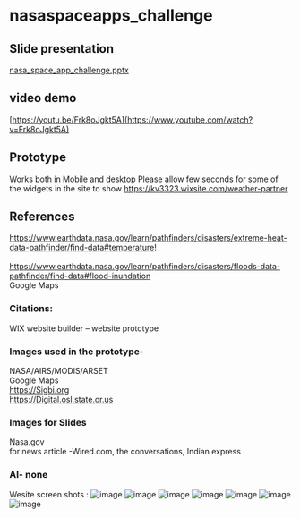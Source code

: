 # nasaspaceapps_challenge
## Slide presentation
[nasa_space_app_challenge.pptx](https://github.com/njitvjk/nasaspaceapps_challenge/files/12842123/nasa_space_app_challenge.pptx)



## video demo
[https://youtu.be/Frk8oJgkt5A](https://www.youtube.com/watch?v=Frk8oJgkt5A)

##  Prototype 
Works both in Mobile and desktop 
Please allow few seconds for some of the widgets in the site to show 
https://kv3323.wixsite.com/weather-partner

## References
https://www.earthdata.nasa.gov/learn/pathfinders/disasters/extreme-heat-data-pathfinder/find-data#temperature! <br/>           
https://www.earthdata.nasa.gov/learn/pathfinders/disasters/floods-data-pathfinder/find-data#flood-inundation <br/>
Google Maps 

### Citations: 
WIX website builder – website prototype 

### Images used in the prototype-
NASA/AIRS/MODIS/ARSET <br/>
Google Maps <br/>
https://Sigbi.org <br/>
https://Digital.osl.state.or.us <br/>

### Images for Slides 
Nasa.gov <br/>
for news article -Wired.com, the conversations, Indian express

### AI- none 
Wesite screen shots :
![image](https://github.com/njitvjk/nasaspaceapps_challenge/assets/90334123/2572173b-8cb5-4a59-80be-a46a0b7e6e5e)
![image](https://github.com/njitvjk/nasaspaceapps_challenge/assets/90334123/af8ef8ef-8eee-46e6-b650-e9924b464bfb)
![image](https://github.com/njitvjk/nasaspaceapps_challenge/assets/90334123/3ff9d3bd-a152-4de1-a3c7-287a10695ad0)
![image](https://github.com/njitvjk/nasaspaceapps_challenge/assets/90334123/bd1f30ab-5cce-46b7-bc32-4d6b8e983061)
![image](https://github.com/njitvjk/nasaspaceapps_challenge/assets/90334123/1921634e-6792-4987-83e1-4900a9f840fd)
![image](https://github.com/njitvjk/nasaspaceapps_challenge/assets/90334123/b96a7d52-512d-4aa3-aaf9-f17e3b37fef8)
![image](https://github.com/njitvjk/nasaspaceapps_challenge/assets/90334123/654c54c4-ead1-4557-a402-58932808bd72)










